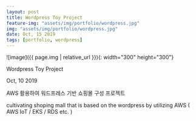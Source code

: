 ```yaml
---
layout: post
title: Wordpress Toy Project  
feature-img: "assets/img/portfolio/wordpress.jpg"
img: "assets/img/portfolio/wordpress.jpg"
date: Oct, 15 2019
tags: [portfolio, wordpress]
---
```


![image]({{ page.img | relative_url }}){: width="300" height="300"}


Wordpress Toy Project  

 Oct, 10 2019

AWS 활용하여 워드프레스 기반 쇼핑몰 구성 프로젝트 

cultivating shoping mall that is based on the wordpress by utilizing AWS ( AWS IoT / EKS / RDS etc. )



